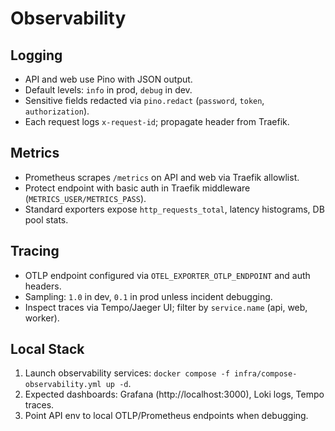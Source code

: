 # Observability

## Logging
- API and web use Pino with JSON output.
- Default levels: `info` in prod, `debug` in dev.
- Sensitive fields redacted via `pino.redact` (`password`, `token`, `authorization`).
- Each request logs `x-request-id`; propagate header from Traefik.

## Metrics
- Prometheus scrapes `/metrics` on API and web via Traefik allowlist.
- Protect endpoint with basic auth in Traefik middleware (`METRICS_USER/METRICS_PASS`).
- Standard exporters expose `http_requests_total`, latency histograms, DB pool stats.

## Tracing
- OTLP endpoint configured via `OTEL_EXPORTER_OTLP_ENDPOINT` and auth headers.
- Sampling: `1.0` in dev, `0.1` in prod unless incident debugging.
- Inspect traces via Tempo/Jaeger UI; filter by `service.name` (api, web, worker).

## Local Stack
1. Launch observability services: `docker compose -f infra/compose-observability.yml up -d`.
2. Expected dashboards: Grafana (http://localhost:3000), Loki logs, Tempo traces.
3. Point API env to local OTLP/Prometheus endpoints when debugging.
